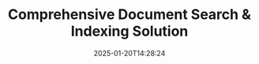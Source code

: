 ---
############################# Static ############################
layout: "family"
date:  2025-01-20T14:28:24
draft: false

product: "Search"
product_tag: "search"

lang: en

############################# Head ############################
head_title: "Document Text Search & Indexing | APIs & Free Web App"
head_description: "Perform efficient text search and data indexing on PDF, MS Office, OpenDocument, and other popular file formats using our APIs or the free online Document Search app."

############################# Header ############################
title: "Comprehensive Document Search & Indexing Solution"
description:  |
  Perform text search and indexing on PDF, Microsoft Office, OpenOffice and many other document file formats.

  Quickly locate information in large document collections with advanced full-text search capabilities.

  Customize search features like synonyms, fuzzy search, and stemming to enhance accuracy and results.

############################# Supported Platforms ###############################
supported_platforms:
  enable: true
  head_title: "Choose your platform"
  title: "Platform independence"
  description: "GroupDocs.Search is compatible with the following operating systems and frameworks:"
  details_link_title: "Learn more"

  items:
    # items loop
    - title: ".NET"
      description: GroupDocs.Search .NET 
      color: "blue"
      tag: "net"
      link: "/search/net/"
      features_link: "https://docs.groupdocs.com/search/net/system-requirements/"
      features:
          # features loop
          - rows: "3"
            content: |
                    .NET Framework 4.5 or later
      
          # features loop
          - rows: "4"
            content: |
                    Windows Desktop <br> Windows Server <br> Linux
      
          # features loop
          - rows: "3"
            content: |
                    Microsoft Visual Studio
      
          # features loop
          - rows: "1"
            content: |
                    70+ file formats
      

    # items loop
    - title: "Java"
      description: GroupDocs.Search Java
      color: "red"
      tag: "java"
      link: "/search/java/"
      features_link: "https://docs.groupdocs.com/search/java/system-requirements/"
      features:
          # features loop
          - rows: "3"
            content: |
                    Java SE 8 (1.8) or later
      
          # features loop
          - rows: "4"
            content: |
                    Windows <br> Linux <br> Mac OS
      
          # features loop
          - rows: "3"
            content: |
                   NetBeans <br> IntelliJ IDEA <br> Eclipse 
      
          # features loop
          - rows: "1"
            content: |
                    70+ file formats
      

    # items loop
    - title: "Node.js"
      description: GroupDocs.Search Node.js
      color: "green"
      tag: "nodejs-java"
      link: "/search/nodejs-java/"
      features_link: "https://docs.groupdocs.com/search/nodejs-java/system-requirements/"
      features:
          # features loop
          - rows: "3"
            content: |
                    Node.js 16+ and J2SE 8.0 (1.8)+
      
          # features loop
          - rows: "4"
            content: |
                    Windows <br> Linux <br> Mac OS
      
          # features loop
          - rows: "3"
            content: |
                    Atom <br> Visual Studio Code <br> Any other text editor
      
          # features loop
          - rows: "1"
            content: |
                    70+ file formats


############################# Features ###############################
features:
  enable: true
  title: "Key Features of GroupDocs.Search"
  description: "GroupDocs.Search provides powerful tools for indexing and searching text in popular document formats. Simplify and enhance document management with advanced search functionality."

  items:
    # items loop
    - icon: "view"
      title: "Advanced text search"
      content: "Perform fast and accurate text searches across indexed documents."

    # items loop
    - icon: "manipulate"
      title: "Customizable search options"
      content: "Utilize features like fuzzy search, synonyms, and stemming for more precise results."

    # items loop
    - icon: "merge"
      title: "Support for multiple formats"
      content: "Index and search content in Microsoft Office, PDF, OpenOffice, and other common formats."

    # items loop
    - icon: "additional"
      title: "Efficient indexing"
      content: "Quickly build and maintain indexes for large document collections."

############################# Code samples ############################
code_samples:
  enable: true
  title: "Searching text in popular document formats"
  description: "GroupDocs.Search code examples"
  items:
    # code sample loop
    - title: "Text Search"
      content: |
       GroupDocs.Search is a powerful tool for finding text in documents. You can search through multiple documents in various formats stored in a specific folder. The search results are saved in a separate folder, allowing you to access and reuse them without running the search again.
      samples:
        - language: "C#"
          color: "blue"
          content: |
            ```csharp {style=abap}   
            // Create an instance of the Index class, specifying the folder for storing indexes.
            Index index = new Index("\\Index Folder");

            //Specify the path to the documents where the search will be performed.
            index.Add("\\Documents Folder");

            //Create an instance of the SearchOptions object.
            SearchOptions options = new SearchOptions();

            //Perform the search for the desired text.
            SearchResult result = index.Search("ipsum dolor", options);

            //Handle and process the search results.
            if (result.DocumentCount > 0){
                Console.WriteLine("Documents: " + result.DocumentCount);
                for (int i = 0; i < result.DocumentCount; i++)
                {
                    FoundDocument document = result.GetFoundDocument(i);
                    Console.WriteLine("Document: " + document.DocumentInfo.FilePath);
                    Console.WriteLine("Found: " + document.FoundFields.Length);
                }
            }

            ```
        - language: "Java"
          color: "red"
          content: |
            ```java {style=abap}   
            // Create an instance of the Index class, specifying the folder for storing indexes.
            Index index = new Index("\\Index Folder");

            //Specify the path to the documents where the search will be performed.
            index.add("\\Documents Folder");

            //Create an instance of the SearchOptions object.
            SearchOptions options = new SearchOptions();

            //Perform the search for the desired text.
            SearchResult result = index.search("ipsum dolor", options);

            //Handle and process the search results.
            if (result.getDocumentCount() > 0){
                System.out.println("Documents: " + result.getDocumentCount());
                for (int i = 0; i < result.getDocumentCount(); i++)
                {
                    FoundDocument document = result.getFoundDocument(i);
                    System.out.println("Document: " + document.getDocumentInfo().getFilePath());
                    System.out.println("Found: " + document.getFoundFields().length);
                }
            }

            ```
        - language: "TypeScript"
          color: "green"
          content: |
            ```javascript {style=abap}   
            const searchLib = require('@groupdocs/groupdocs.search');

            // Create an instance of the Index class, specifying the folder for storing indexes.
            const index = new searchLib.Index('\\Index Folder');

            //Specify the path to the documents where the search will be performed.
            index.add('\\Documents Folder');

            //Create an instance of the SearchOptions object.
            const options = new searchLib.SearchOptions();

            //Perform the search for the desired text.
            const result = index.search('ipsum dolor', options);

            //Handle and process the search results.
            if (result.getDocumentCount() > 0){
                console.log('Documents: ' + result.getDocumentCount());
                for (int i = 0; i < result.getDocumentCount(); i++)
                {
                    const document = result.getFoundDocument(i);
                    console.log('Document: ' + document.getDocumentInfo().getFilePath());
                    console.log('Found: ' + document.getFoundFields().length);
                }
            }

            ```


############################# Supported Formats ###############################
formats:
  enable: true
  title: "Supports 70+ file formats"
  description: "GroupDocs.Search supports almost all widely used file formats"

############################# Metrics ###############################
metrics:
  enable: true
  title: "Our Product Stats"
  description: "Discover key metrics showcasing our performance, reach, and growth."

  items:
    # items loop
    - number: "70+"
      title: "Supported Formats"
      content: "We provide compatibility with over 70 popular document formats."

    # items loop
    - number: "500k"
      title: "NuGet Downloads"
      content: "GroupDocs.Search for .NET has been downloaded more than 500,000 times on NuGet."

    # items loop
    - number: "12k"
      title: "Maven Downloads"
      content: "Java developers have downloaded GroupDocs.Search over 12,000 times from Maven."

    # items loop
    - number: "150+"
      title: "Satisfied Customers"
      content: "Developers and leading businesses worldwide rely on our products for innovative solutions."


############################# Customers ###############################
customers:
  enable: true
  title: "Our Happy Customers"
  description: "GroupDocs libraries are trusted by leading brands and organizations worldwide."

  items:
    # items loop
    - title: "BenQ Corporation"
      logo: "benq"
      
    # items loop
    - title: "Nasdaq Stock Market"
      logo: "nasdaq"
      
    # items loop
    - title: "AT&T Inc."
      logo: "att"
      
    # items loop
    - title: "Customer logo AstraZeneca"
      logo: "astrazeneca"
      
    # items loop
    - title: "Central Bank of Argentina"
      logo: "argentinacentralbank"
      
    # items loop
    - title: "Roche Holding AG"
      logo: "roche"
      
    # items loop
    - title: "Capita"
      logo: "capita"
      
    # items loop
    - title: "Axa S.A."
      logo: "axa"
      
    # items loop
    - title: "Instructure Inc."
      logo: "instructure"
      
    # items loop
    - title: "Wipro"
      logo: "wipro"


############################# Actions ###############################
actions:
  enable: true
  title: "Start Your Journey Today!"
  description: "Experience GroupDocs.Search for free on your preferred platform."

  items:
    # items loop
    - title: ".NET"
      color: "blue"
      link: "/search/net/"

    # items loop
    - title: "Java"
      color: "red"
      link: "/search/java/"

    # items loop
    - title: "Node.js via Java"
      color: "green"
      link: "/search/nodejs-java/"

############################# FAQ ###############################
faq:
  enable: true
  title: "Frequently Asked Questions"
  description: "Find answers to common questions about GroupDocs.Search."

  items:
    # items loop
    - question: "Does GroupDocs.Search require external tools for searching documents?"
      answer: "No, GroupDocs.Search works as a standalone solution and does not need additional tools or software like Adobe Acrobat or Microsoft Office to perform searches."

    # items loop
    - question: "Can I test GroupDocs.Search before purchasing?"
      answer: "Yes, you can! GroupDocs.Search offers a free trial. You can explore its features, though the trial version may include limitations such as watermarks or restricted functionality. To unlock all features, you can request a free 30-day temporary license. Learn more on the [temporary license](https://purchase.groupdocs.com/temporary-license/) page."

    # items loop
    - question: "What licensing options are available?"
      answer: "We provide several licensing models for GroupDocs.Search, tailored to different needs. Choose a license based on your team size, usage scenario, or whether you need the SDK/API for client distribution. For flexible usage, consider a metered license where you pay based on actual usage. Learn more about your options on the [pricing](https://purchase.groupdocs.com/pricing/search/net/) page."

############################# App links ###############################
app_links:
  enable: true
  title: "GroupDocs.Search Web Apps"
  description: "Explore GroupDocs.Search with our free web application. Perform text searches and indexing on over 70 popular file formats directly in your browser—completely free."

  items:
    # items loop
    - title: "GroupDocs.Search Total"
      content: "Search within PDF, Excel, Word, PowerPoint, and other file types straight from your web browser."
      icon: "groupdocs_watermark-app"
      link: "https://products.groupdocs.app/search/total"

    # items loop
    - title: "GroupDocs.Search Word"
      content: "Upload DOCX to perform advanced text searches without needing to install software."
      icon: "groupdocs_words-app"
      link: "https://products.groupdocs.app/search/docx"

    # items loop
    - title: "GroupDocs.Search PDF"
      content: "Test PDFs indexing and retrieval capabilities on various formats for free."
      icon: "groupdocs_pdf-app"
      link: "https://products.groupdocs.app/search/pdf"


---
